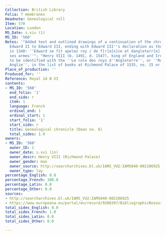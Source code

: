 ```yaml
---
Collection: British Library
Folia: 7 membranes
Headnote: Genealogical roll
Item: 570
Location: London
MS_Date: s.xiv (1)
MS_ID: '560'
Notes: '"Added text and outlined drawings of a continuation of the chronicle from
  Edward II to Edward III, ending with Edward III''s declaration as the king of France
  in 1340: ''Edward se fit apelez roy / de f[r]a[n]ce et dangleterr[e] et q[ua]trona
  ses armes''"; "Henry VIII (b. 1491, d. 1547), king of England and Ireland, perhaps
  to be identified with the ''Le role des roys d''Angleterre'', or ''Rotulus regum
  Anglie'', in the list of books at Richmond Palace of 1535, no. 15 or 17."'
Place_of_production: ''
Produced_for: ''
Reference: Royal 14 B VI
contents:
- MS_ID: '560'
  end_folio: '1'
  end_side: r
  item: 1
  language: French
  ordinal_end: 1
  ordinal_start: 1
  start_folio: '1'
  start_side: r
  title: Genealogical chronicle (Dean no. 6)
  total_sides: 1.0
owners:
- MS_ID: '560'
  owner_ID: 1
  owner_date: s.xvi (in)
  owner_descr: Henry VIII (Richmond Palace)
  owner_gender: man
  owner_source: http://searcharchives.bl.uk/IAMS_VU2:IAMS040-002106925
  owner_type: lay
percentage_English: 0.0
percentage_French: 100.0
percentage_Latin: 0.0
percentage_Other: 0.0
sources:
- http://searcharchives.bl.uk/IAMS_VU2:IAMS040-002106925
- https://www.europeana.eu/portal/en/record/9200397/BibliographicResource_3000126277857.html
total_sides_English: 0.0
total_sides_French: 1.0
total_sides_Latin: 0.0
total_sides_Other: 0.0

---
```

